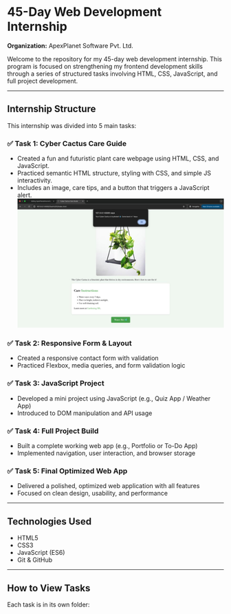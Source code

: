 # 45-Day Web Development Internship  
**Organization:** ApexPlanet Software Pvt. Ltd.

Welcome to the repository for my 45-day web development internship. This program is focused on strengthening my frontend development skills through a series of structured tasks involving HTML, CSS, JavaScript, and full project development.

---

## Internship Structure

This internship was divided into 5 main tasks:

### ✅ Task 1: Cyber Cactus Care Guide
- Created a fun and futuristic plant care webpage using HTML, CSS, and JavaScript.
- Practiced semantic HTML structure, styling with CSS, and simple JS interactivity.
- Includes an image, care tips, and a button that triggers a JavaScript alert.
![Screenshot](https://github.com/Sunilkumar-Bhoi/ApexPlanetInternship/blob/main/assets%20/images/IMG-20250504-WA0025.jpg)
### ✅ Task 2: Responsive Form & Layout
- Created a responsive contact form with validation
- Practiced Flexbox, media queries, and form validation logic

### ✅ Task 3: JavaScript Project
- Developed a mini project using JavaScript (e.g., Quiz App / Weather App)
- Introduced to DOM manipulation and API usage

### ✅ Task 4: Full Project Build
- Built a complete working web app (e.g., Portfolio or To-Do App)
- Implemented navigation, user interaction, and browser storage

### ✅ Task 5: Final Optimized Web App
- Delivered a polished, optimized web application with all features
- Focused on clean design, usability, and performance

---

## Technologies Used

- HTML5  
- CSS3  
- JavaScript (ES6)  
- Git & GitHub  

---

## How to View Tasks

Each task is in its own folder: